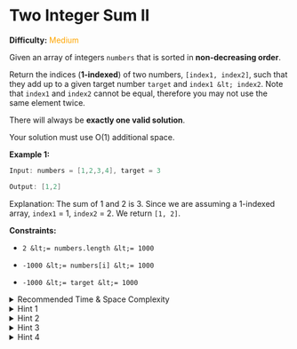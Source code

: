 # Two Integer Sum II

**Difficulty:** <span style="color: orange;">Medium</span>

Given an array of integers `numbers` that is sorted in **non-decreasing order**.

Return the indices (**1-indexed**) of two numbers, `[index1, index2]`, such that they add up to a given target number `target` and `index1 &lt; index2`. Note that `index1` and `index2` cannot be equal, therefore you may not use the same element twice.

There will always be **exactly one valid solution**.

Your solution must use O(1) additional space.

**Example 1:**

```java
Input: numbers = [1,2,3,4], target = 3

Output: [1,2]
```
Explanation:
The sum of 1 and 2 is 3. Since we are assuming a 1-indexed array, `index1` = 1, `index2` = 2. We return `[1, 2]`.

**Constraints:**


- `2 &lt;= numbers.length &lt;= 1000`

- `-1000 &lt;= numbers[i] &lt;= 1000`

- `-1000 &lt;= target &lt;= 1000`






<details>
<summary>Recommended Time &amp; Space Complexity</summary>

You should aim for a solution with `O(n)` time and `O(1)` space, where `n` is the size of the input array.

</details>



<details>
<summary>Hint 1</summary>

A brute force solution would be to check every pair of numbers in the array. This would be an `O(n^2)` solution. Can you think of a better way?

</details>



<details>
<summary>Hint 2</summary>

Can you think of an algorithm by taking the advantage of array being sorted?

</details>



<details>
<summary>Hint 3</summary>

We can use the two-pointer algorithm. If `nums[0] + nums[n-1] &gt; target`, then we know `nums[n - 1]` can not possibly be included in any pairs. Why? Because `nums[n - 1]` is the largest element in the array. Even by adding it with `nums[0]`, which is the smallest element, we still exceed the target. You can think of the case when `nums[0] + nums[n - 1] &lt; target`.

</details>



<details>
<summary>Hint 4</summary>

We keep two pointers, one at the start and the other at the end of the array. If the sum of the numbers at the two pointers is greater than the `target`, decrement the right pointer, else increment the left pointer. Repeat this process until you find a valid pair.

</details>